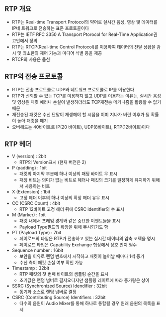 ## RTP 개요
- RTP는 Real-time Transport Protocol의 약어로 실시간 음성, 영상 및 데이터를 IP네
    트워크로 전송하는 표준 프로토콜이다
- RTP는 IETF RFC 3350 A Transport Ptorocol for Real-Time Application권고안에서
    정의
- RTP는 RTCP(Real-time Control Protocol)를 이용하여 데이터의 전달 상황을 감시 및
    최소한의 제어 기능과 미디어 식별 등을 제공
- RTCP의 사용은 옵션



## RTP의 전송 프로토콜
- RTP는 전송 프로토콜로 UDP와 네트워크 프로토콜로 IP를 이용한다
- RTP가 신뢰할 수 있는 TCP를 이용하지 않고 UDP를 이용하는 이유는, 실시간 음성 및
    영상은 패킷 에러나 손실이 발생하더라도 TCP재전송 메커니즘을 활용할 수 없기
    때문
- 재전송된 패킷은 수신 단말이 재생해야 할 시점을 이미 지나가 버린 이후가 될 확률
    이 높아 패킷을 폐기
- 오버헤드는 40바이트로 IP(20 바이트), UDP(8바이트), RTP(12바이트)이다


## RTP 헤더
- V (version) : 2bit
  - RTP의 Version표시 (현재 버전은 2)
- P (padding) : 1bit
  - 패킷의 마지막 부분에 하나 이상의 패딩 바이트 무 표시
  - 패딩 비트는 의미가 없는 비트로 헤더나 패킷의 크기를 일정하게 유지하기 위해서
      사용하는 비트
- X (Extension) : 1bit
  - 고정 헤더 이후의 하나 이상의 확장 헤더 유무 표시
- CC (CSRC Count) : 4bit
  - RTP 12바이트 고정 헤더 뒤에 CSRC identifier의 수 표시
- M (Marker) : 1bit
  - 패킷 내에서 프레임 경계와 같은 중요한 이벤트들을 표시
  - Payload Type필드의 확장을 위해 무시되기도 함
- PT (Payload Type) : 7bit
  - 페이로드의 타입은 RTP가 전송하고 있는 실시간 데이터의 압축 코덱을 명시
  - 페이로드 타입은 Capability Exchange 협상에서 상호 인지 필수
- Sequence number : 16bit
  - 보안을 이유로 랜덤 번호에서 시작하고 패킷이 늘어날 때마다 1씩 증가
  - 수신 측이 패킷 손실 여부 확인 가능
- Timestamp : 32bit
  - RTP 패킷의 첫 번째 바이트의 샘플링 순간을 표시
  - 초기값은 랜덤 넘버로 결저오디지만 샘플링 레이트에 따라 증가량은 상이
- SSRC (Synchronized Source) Idendifier : 32bit
  - 동기화 소스로 랜덤 넘버로 결정
- CSRC (Contributing Source) Identifiers : 32bit
  - 다수의 음원이 Audio Mixer를 통해 하나로 통합될 경우 원래 음원의 목록을 표시



